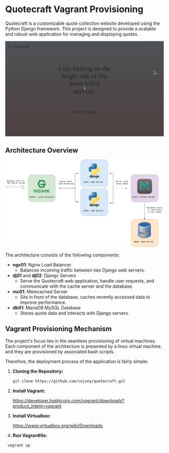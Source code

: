 # Quotecraft Vagrant Provisioning

Quotecraft is a customizable quote collection website developed using the Python Django framework. This project is designed to provide a scalable and robust web application for managing and displaying quotes. 

![Demo GIF](images/quotecraft.gif)

## Architecture Overview

![Architecture Diagram](images/diagram.png)

The architecture consists of the following components:

- **ngx01**: Nginx Load Balancer
  - Balances incoming traffic between two Django web servers.
- **dj01** and **dj02**: Django Servers
  - Serve the Quotecraft web application, handle user requests, and communicate with the cache server and the database.
- **mc01**: Memcached Server
  - Sits in front of the database, caches recently accessed data to improve performance.
- **db01**: MariaDB MySQL Database
  - Stores quote data and interacts with Django servers.


## Vagrant Provisioning Mechanism

The project's focus lies in the seamless provisioning of virtual machines. Each component of the architecture is presented by a linux virtual machine, and they are provisioned by associated bash scripts.

Therefore, the deployment process of the application is fairly simple:

1. **Cloning the Repository:**
   ```sh
   git clone https://github.com/cojuny/quotecraft.git
2. **Install Vagrant:**
   
   https://developer.hashicorp.com/vagrant/downloads?product_intent=vagrant
4. **Install Virtualbox:**
   
   https://www.virtualbox.org/wiki/Downloads
6. **Run Vagrantfile:**
  ```sh
   vagrant up

